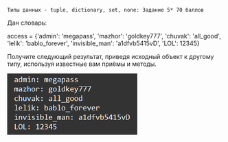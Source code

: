     Типы данных - tuple, dictionary, set, none: Задание 5* 70 баллов
Дан словарь:

access = {'admin': 'megapass', 'mazhor': 'goldkey777', 'chuvak': 'all_good',
'lelik': 'bablo_forever', 'invisible_man': 'a1dfvb5415vD',
'LOL': 12345}

Получите следующий результат, приведя исходный объект к другому типу, используя известные вам приёмы и методы.

![img.png](img.png)